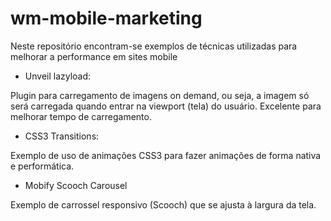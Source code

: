 wm-mobile-marketing
===================

Neste repositório encontram-se exemplos de técnicas utilizadas para melhorar a performance em sites mobile

- Unveil lazyload:

Plugin para carregamento de imagens on demand, ou seja, a imagem só será carregada quando entrar na viewport (tela) do usuário. Excelente para melhorar tempo de carregamento.

- CSS3 Transitions:

Exemplo de uso de animações CSS3 para fazer animações de forma nativa e performática.

- Mobify Scooch Carousel

Exemplo de carrossel responsivo (Scooch) que se ajusta à largura da tela.
